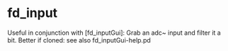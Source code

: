# fd_input 



 

 

Useful in conjunction with [fd_inputGui]:
Grab an adc~ input and filter it a bit. Better if cloned:
see also fd_inputGui-help.pd


 
